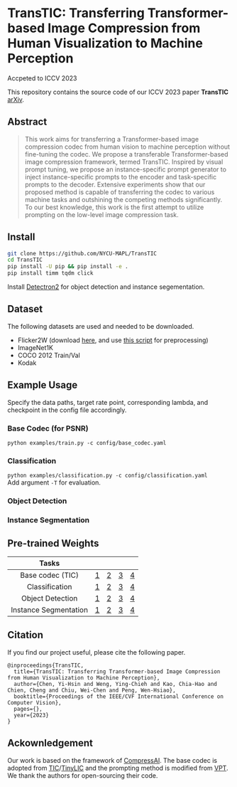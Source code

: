 # TransTIC: Transferring Transformer-based Image Compression from Human Visualization to Machine Perception
Accpeted to ICCV 2023

This repository contains the source code of our ICCV 2023 paper **TransTIC** [arXiv](https://arxiv.org/abs/2306.05085).

## Abstract
>This work aims for transferring a Transformer-based image compression codec from human vision to machine perception without fine-tuning the codec. We propose a transferable Transformer-based image compression framework, termed TransTIC. Inspired by visual prompt tuning, we propose an instance-specific prompt generator to inject instance-specific prompts to the encoder and task-specific prompts to the decoder. Extensive experiments show that our proposed method is capable of transferring the codec to various machine tasks and outshining the competing methods significantly. To our best knowledge, this work is the first attempt to utilize prompting on the low-level image compression task.

## Install

```bash
git clone https://github.com/NYCU-MAPL/TransTIC
cd TransTIC
pip install -U pip && pip install -e .
pip install timm tqdm click

```
Install [Detectron2](https://detectron2.readthedocs.io/en/latest/tutorials/install.html) for object detection and instance segementation.

## Dataset
The following datasets are used and needed to be downloaded.
- Flicker2W (download [here](https://github.com/liujiaheng/CompressionData), and use [this script](https://github.com/xyq7/InvCompress/tree/main/codes/scripts) for preprocessing)
- ImageNet1K
- COCO 2012 Train/Val
- Kodak

## Example Usage
Specify the data paths, target rate point, corresponding lambda, and checkpoint in the config file accordingly.

### Base Codec (for PSNR)
`python examples/train.py -c config/base_codec.yaml`

### Classification
`python examples/classification.py -c config/classification.yaml`<br>
Add argument `-T` for evaluation.

### Object Detection

### Instance Segmentation

## Pre-trained Weights
|         Tasks         |       |       |       |       |
|:---------------------:|-------|-------|-------|-------|
|     Base codec (TIC)  | [1](https://github.com/NYCU-MAPL/TransTIC/releases/download/v1.0/base_codec_1.pth.tar) | [2](https://github.com/NYCU-MAPL/TransTIC/releases/download/v1.0/base_codec_2.pth.tar) | [3](https://github.com/NYCU-MAPL/TransTIC/releases/download/v1.0/base_codec_3.pth.tar) | [4](https://github.com/NYCU-MAPL/TransTIC/releases/download/v1.0/base_codec_4.pth.tar) |
|     Classification    | [1](https://github.com/NYCU-MAPL/TransTIC/releases/download/v1.0/cls_1.pth.tar) | [2](https://github.com/NYCU-MAPL/TransTIC/releases/download/v1.0/cls_2.pth.tar) | [3](https://github.com/NYCU-MAPL/TransTIC/releases/download/v1.0/cls_3.pth.tar) | [4](https://github.com/NYCU-MAPL/TransTIC/releases/download/v1.0/cls_4.pth.tar) |
|    Object Detection   | [1]() | [2]() | [3]() | [4]() |
| Instance Segmentation | [1]() | [2]() | [3]() | [4]() |

## Citation
If you find our project useful, please cite the following paper.
```
@inproceedings{TransTIC,
  title={TransTIC: Transferring Transformer-based Image Compression from Human Visualization to Machine Perception},
  author={Chen, Yi-Hsin and Weng, Ying-Chieh and Kao, Chia-Hao and Chien, Cheng and Chiu, Wei-Chen and Peng, Wen-Hsiao},
  booktitle={Proceedings of the IEEE/CVF International Conference on Computer Vision},
  pages={},
  year={2023}
}
```

## Ackownledgement
Our work is based on the framework of [CompressAI](https://github.com/InterDigitalInc/CompressAI). The base codec is adopted from [TIC](https://github.com/lumingzzz/TIC)/[TinyLIC](https://github.com/lumingzzz/TinyLIC) and the prompting method is modified from [VPT](https://github.com/KMnP/vpt). We thank the authors for open-sourcing their code.
